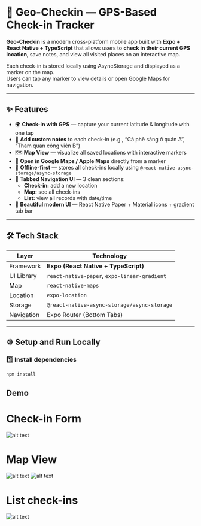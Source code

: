 # 📍 Geo-Checkin — GPS-Based Check-in Tracker

**Geo-Checkin** is a modern cross-platform mobile app built with **Expo + React Native + TypeScript** that allows users to **check in their current GPS location**, save notes, and view all visited places on an interactive map.

Each check-in is stored locally using AsyncStorage and displayed as a marker on the map.  
Users can tap any marker to view details or open Google Maps for navigation.

---

## ✨ Features

- 🌍 **Check-in with GPS** — capture your current latitude & longitude with one tap  
- 📝 **Add custom notes** to each check-in (e.g., “Cà phê sáng ở quán A”, “Tham quan công viên B”)  
- 🗺 **Map View** — visualize all saved locations with interactive markers  
- 🧭 **Open in Google Maps / Apple Maps** directly from a marker  
- 💾 **Offline-first** — stores all check-ins locally using `@react-native-async-storage/async-storage`  
- 🧩 **Tabbed Navigation UI** — 3 clean sections:
  - **Check-in:** add a new location
  - **Map:** see all check-ins
  - **List:** view all records with date/time
- 🎨 **Beautiful modern UI** — React Native Paper + Material icons + gradient tab bar

---

## 🛠 Tech Stack

| Layer | Technology |
|--------|-------------|
| Framework | **Expo (React Native + TypeScript)** |
| UI Library | `react-native-paper`, `expo-linear-gradient` |
| Map | `react-native-maps` |
| Location | `expo-location` |
| Storage | `@react-native-async-storage/async-storage` |
| Navigation | Expo Router (Bottom Tabs) |

---

## ⚙️ Setup and Run Locally

### 1️⃣ Install dependencies
```bash
npm install
```


## Demo
# Check-in Form
![alt text](image.png)
# Map View
![alt text](image.png)
![alt text](image.png)
# List check-ins
![alt text](image.png)